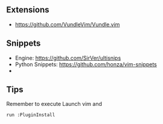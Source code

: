 
Extensions
----------
* https://github.com/VundleVim/Vundle.vim

Snippets
--------
* Engine: https://github.com/SirVer/ultisnips
* Python Snippets: https://github.com/honza/vim-snippets
* 

Tips
----
Remember to execute Launch vim and 
```Vim Script
run :PluginInstall
```
